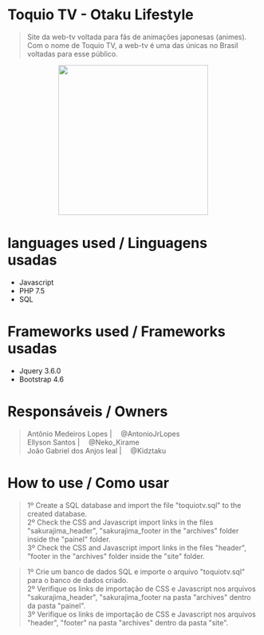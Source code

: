 # Toquio TV - Otaku Lifestyle
>Site da web-tv voltada para fãs de animações japonesas (animes). Com o nome de Toquio TV, a web-tv é uma das únicas no Brasil voltadas para esse público.

<div align="center"><img width="300rem" src="https://i.imgur.com/PPIx52Y.png"></div>

# languages used / Linguagens usadas
- Javascript<br>
- PHP 7.5<br>
- SQL<br>

# Frameworks used / Frameworks usadas
- Jquery 3.6.0<br>
- Bootstrap 4.6

# Responsáveis / Owners
>Antônio Medeiros Lopes | <img width="10rem" src="https://cdn.jsdelivr.net/gh/devicons/devicon/icons/twitter/twitter-original.svg" /> @AntonioJrLopes<br>
>Ellyson Santos | <img width="10rem" src="https://cdn.jsdelivr.net/gh/devicons/devicon/icons/twitter/twitter-original.svg" /> @Neko_Kirame<br>
>João Gabriel dos Anjos leal | <img width="10rem" src="https://cdn.jsdelivr.net/gh/devicons/devicon/icons/twitter/twitter-original.svg" /> @Kidztaku

# How to use / Como usar
>1º Create a SQL database and import the file "toquiotv.sql" to the created database.<br>
>2º Check the CSS and Javascript import links in the files "sakurajima_header", "sakurajima_footer in the "archives" folder inside the "painel" folder.<br>
>3º Check the CSS and Javascript import links in the files "header", "footer in the "archives" folder inside the "site" folder.

>1º Crie um banco de dados SQL e importe o arquivo "toquiotv.sql" para o banco de dados criado.<br>
>2º Verifique os links de importação de CSS e Javascript nos arquivos "sakurajima_header", "sakurajima_footer na pasta "archives" dentro da pasta "painel".<br>
>3º Verifique os links de importação de CSS e Javascript nos arquivos "header", "footer" na pasta "archives" dentro da pasta "site".


